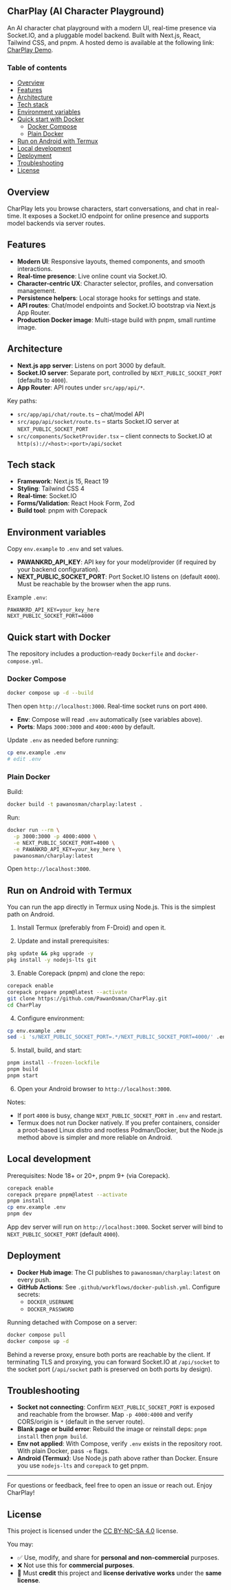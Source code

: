 ## CharPlay (AI Character Playground)

An AI character chat playground with a modern UI, real-time presence via Socket.IO, and a pluggable model backend. Built with Next.js, React, Tailwind CSS, and pnpm. A hosted demo is available at the following link: [CharPlay Demo](https://play.pawan.krd).

### Table of contents
- [Overview](#overview)
- [Features](#features)
- [Architecture](#architecture)
- [Tech stack](#tech-stack)
- [Environment variables](#environment-variables)
- [Quick start with Docker](#quick-start-with-docker)
  - [Docker Compose](#docker-compose)
  - [Plain Docker](#plain-docker)
- [Run on Android with Termux](#run-on-android-with-termux)
- [Local development](#local-development)
- [Deployment](#deployment)
- [Troubleshooting](#troubleshooting)
- [License](#license)

## Overview
CharPlay lets you browse characters, start conversations, and chat in real-time. It exposes a Socket.IO endpoint for online presence and supports model backends via server routes.

## Features
- **Modern UI**: Responsive layouts, themed components, and smooth interactions.
- **Real-time presence**: Live online count via Socket.IO.
- **Character-centric UX**: Character selector, profiles, and conversation management.
- **Persistence helpers**: Local storage hooks for settings and state.
- **API routes**: Chat/model endpoints and Socket.IO bootstrap via Next.js App Router.
- **Production Docker image**: Multi-stage build with pnpm, small runtime image.

## Architecture
- **Next.js app server**: Listens on port 3000 by default.
- **Socket.IO server**: Separate port, controlled by `NEXT_PUBLIC_SOCKET_PORT` (defaults to `4000`).
- **App Router**: API routes under `src/app/api/*`.

Key paths:
- `src/app/api/chat/route.ts` – chat/model API
- `src/app/api/socket/route.ts` – starts Socket.IO server at `NEXT_PUBLIC_SOCKET_PORT`
- `src/components/SocketProvider.tsx` – client connects to Socket.IO at `http(s)://<host>:<port>/api/socket`

## Tech stack
- **Framework**: Next.js 15, React 19
- **Styling**: Tailwind CSS 4
- **Real-time**: Socket.IO
- **Forms/Validation**: React Hook Form, Zod
- **Build tool**: pnpm with Corepack

## Environment variables
Copy `env.example` to `.env` and set values.

- **PAWANKRD_API_KEY**: API key for your model/provider (if required by your backend configuration).
- **NEXT_PUBLIC_SOCKET_PORT**: Port Socket.IO listens on (default `4000`). Must be reachable by the browser when the app runs.

Example `.env`:
```env
PAWANKRD_API_KEY=your_key_here
NEXT_PUBLIC_SOCKET_PORT=4000
```

## Quick start with Docker

The repository includes a production-ready `Dockerfile` and `docker-compose.yml`.

### Docker Compose
```bash
docker compose up -d --build
```
Then open `http://localhost:3000`. Real-time socket runs on port `4000`.

- **Env**: Compose will read `.env` automatically (see variables above).
- **Ports**: Maps `3000:3000` and `4000:4000` by default.

Update `.env` as needed before running:
```bash
cp env.example .env
# edit .env
```

### Plain Docker
Build:
```bash
docker build -t pawanosman/charplay:latest .
```
Run:
```bash
docker run --rm \
  -p 3000:3000 -p 4000:4000 \
  -e NEXT_PUBLIC_SOCKET_PORT=4000 \
  -e PAWANKRD_API_KEY=your_key_here \
  pawanosman/charplay:latest
```

Open `http://localhost:3000`.

## Run on Android with Termux
You can run the app directly in Termux using Node.js. This is the simplest path on Android.

1) Install Termux (preferably from F-Droid) and open it.

2) Update and install prerequisites:
```bash
pkg update && pkg upgrade -y
pkg install -y nodejs-lts git
```

3) Enable Corepack (pnpm) and clone the repo:
```bash
corepack enable
corepack prepare pnpm@latest --activate
git clone https://github.com/PawanOsman/CharPlay.git
cd CharPlay
```

4) Configure environment:
```bash
cp env.example .env
sed -i 's/NEXT_PUBLIC_SOCKET_PORT=.*/NEXT_PUBLIC_SOCKET_PORT=4000/' .env
```

5) Install, build, and start:
```bash
pnpm install --frozen-lockfile
pnpm build
pnpm start
```

6) Open your Android browser to `http://localhost:3000`.

Notes:
- If port `4000` is busy, change `NEXT_PUBLIC_SOCKET_PORT` in `.env` and restart.
- Termux does not run Docker natively. If you prefer containers, consider a proot-based Linux distro and rootless Podman/Docker, but the Node.js method above is simpler and more reliable on Android.

## Local development
Prerequisites: Node 18+ or 20+, pnpm 9+ (via Corepack).

```bash
corepack enable
corepack prepare pnpm@latest --activate
pnpm install
cp env.example .env
pnpm dev
```

App dev server will run on `http://localhost:3000`. Socket server will bind to `NEXT_PUBLIC_SOCKET_PORT` (default `4000`).

## Deployment
- **Docker Hub image**: The CI publishes to `pawanosman/charplay:latest` on every push.
- **GitHub Actions**: See `.github/workflows/docker-publish.yml`. Configure secrets:
  - `DOCKER_USERNAME`
  - `DOCKER_PASSWORD`

Running detached with Compose on a server:
```bash
docker compose pull
docker compose up -d
```

Behind a reverse proxy, ensure both ports are reachable by the client. If terminating TLS and proxying, you can forward Socket.IO at `/api/socket` to the socket port (`/api/socket` path is preserved on both ports by design).

## Troubleshooting
- **Socket not connecting**: Confirm `NEXT_PUBLIC_SOCKET_PORT` is exposed and reachable from the browser. Map `-p 4000:4000` and verify CORS/origin is `*` (default in the server route).
- **Blank page or build error**: Rebuild the image or reinstall deps: `pnpm install` then `pnpm build`.
- **Env not applied**: With Compose, verify `.env` exists in the repository root. With plain Docker, pass `-e` flags.
- **Android (Termux)**: Use Node.js path above rather than Docker. Ensure you use `nodejs-lts` and `corepack` to get pnpm.

---

For questions or feedback, feel free to open an issue or reach out. Enjoy CharPlay!

## License

This project is licensed under the [CC BY-NC-SA 4.0](https://creativecommons.org/licenses/by-nc-sa/4.0/) license.

You may:
- ✅ Use, modify, and share for **personal and non-commercial** purposes.
- ❌ Not use this for **commercial purposes**.
- 🔁 Must **credit** this project and **license derivative works** under the **same license**.
